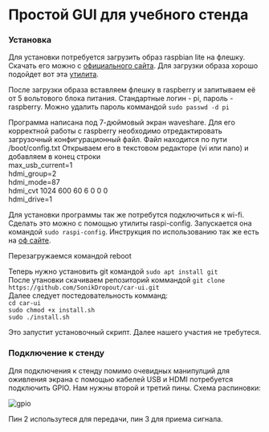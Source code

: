 # Простой GUI для учебного стенда

### Установка
Для установки потребуется загрузить образ raspbian lite на флешку. Скачать его можно с [официального сайта](https://www.raspberrypi.org/downloads/raspbian/). Для загрузки образа хорошо подойдет вот эта [утилита](https://www.balena.io/etcher/).

После загрузки образа вставляем флешку в raspberry и запитываем её от 5 вольтового блока питания.
Стандартные логин - pi, пароль - raspberry. Можно удалить пароль коммандой `sudo passwd -d pi`

Программа написана под 7-дюймовый экран waveshare. Для его корректной работы с raspberry необходимо отредактировать загрузочный конфигурационный файл. Файл находится по пути /boot/config.txt Открываем его в текстовом редакторе (vi или nano) и добавляем в конец строки  
  max_usb_current=1  
  hdmi_group=2  
  hdmi_mode=87  
  hdmi_cvt 1024 600 60 6 0 0 0  
  hdmi_drive=1  

Для установки программы так же потребутся подключиться к wi-fi. Сделать это можно с помощью утилиты raspi-config. Запускается она командой `sudo raspi-config`. Инструкция по использованию так же есть на [оф сайте](https://www.raspberrypi.org/documentation/configuration/raspi-config.md).

Перезагружаемся командой reboot

Теперь нужно установить git командой `sudo apt install git`  
После утановки скачиваем репозиторий коммандой `git clone https://github.com/SonikDropout/car-ui.git`   
Далее следует постедовательность комманд:  
  `cd car-ui`  
  `sudo chmod +x install.sh`  
  `sudo ./install.sh`  

Это запустит установочный скрипт. Далее нашего участия не требутеся.

### Подключение к стенду

Для подключения к стенду помимо очевидных манипулций для оживления экрана с помощью кабелей USB и HDMI потребуется подключить GPIO. Нам нужны второй и третий пины. Схема распиновки:

![gpio](https://www.raspberrypi.org/documentation/usage/gpio/images/GPIO.png)

Пин 2 использутеся для передачи, пин 3 для приема сигнала.